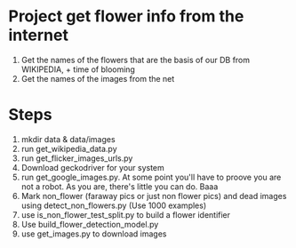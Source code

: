 # Project get flower info from the internet
1. Get the names of the flowers that are the basis of our DB from WIKIPEDIA, + time of blooming
2. Get the names of the images from the net

# Steps
1. mkdir data & data/images
2. run get_wikipedia_data.py
3. run get_flicker_images_urls.py
4. Download geckodriver for your system
5. run get_google_images.py. At some point you'll have to proove you are not a robot. As you are,
there's little you can do. Baaa
6. Mark non_flower (faraway pics or just non flower pics) and dead images using detect_non_flowers.py (Use 1000 examples)
7. use is_non_flower_test_split.py to build a flower identifier
8. Use build_flower_detection_model.py
9. use get_images.py to download images


